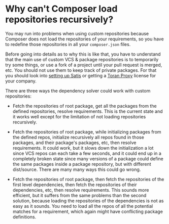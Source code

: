 # Why can't Composer load repositories recursively?

You may run into problems when using custom repositories because Composer does
not load the repositories of your requirements, so you have to redefine those
repositories in all your `composer.json` files.

Before going into details as to why this is like that, you have to understand
that the main use of custom VCS & package repositories is to temporarily try
some things, or use a fork of a project until your pull request is merged, etc.
You should not use them to keep track of private packages. For that you should
look into [setting up Satis](../articles/handling-private-packages-with-satis.md)
or getting a [Toran Proxy](https://toranproxy.com) license for your company.

There are three ways the dependency solver could work with custom repositories:

- Fetch the repositories of root package, get all the packages from the defined
repositories, resolve requirements. This is the current state and it works well
except for the limitation of not loading repositories recursively.

- Fetch the repositories of root package, while initializing packages from the
defined repos, initialize recursively all repos found in those packages, and
their package's packages, etc, then resolve requirements. It could work, but it
slows down the initialization a lot since VCS repos can each take a few seconds,
and it could end up in a completely broken state since many versions of a package
could define the same packages inside a package repository, but with different
dist/source. There are many many ways this could go wrong.

- Fetch the repositories of root package, then fetch the repositories of the
first level dependencies, then fetch the repositories of their dependencies, etc,
then resolve requirements. This sounds more efficient, but it suffers from the
same problems than the second solution, because loading the repositories of the
dependencies is not as easy as it sounds. You need to load all the repos of all
the potential matches for a requirement, which again might have conflicting
package definitions.
